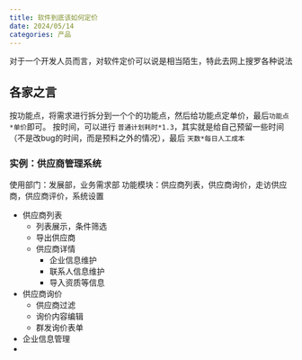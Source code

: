 ```yaml
---
title: 软件到底该如何定价
date: 2024/05/14
categories: 产品
---
```


对于一个开发人员而言，对软件定价可以说是相当陌生，特此去网上搜罗各种说法

## 各家之言

按功能点，将需求进行拆分到一个个的功能点，然后给功能点定单价，最后`功能点*单价`即可。
按时间，可以进行 `普通计划耗时*1.3`，其实就是给自己预留一些时间（不是改bug的时间，而是预料之外的情况），最后 `天数*每日人工成本`

### 实例：供应商管理系统

使用部门：发展部，业务需求部
功能模块：供应商列表，供应商询价，走访供应商，供应商评价，系统设置

- 供应商列表
  - 列表展示，条件筛选
  - 导出供应商
  - 供应商详情
    - 企业信息维护
    - 联系人信息维护
    - 导入资质等信息
- 供应商询价
  - 供应商过滤
  - 询价内容编辑
  - 群发询价表单
- 企业信息管理
-
